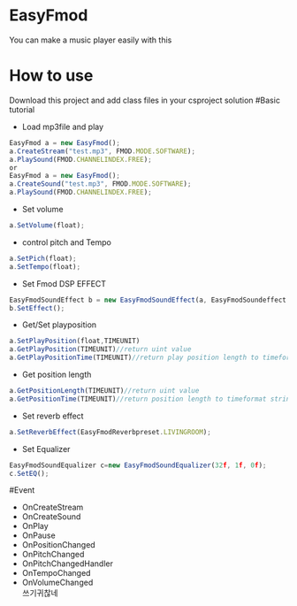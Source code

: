 # EasyFmod
You can make a music player easily with this
# How to use
Download this project and add class files in your csproject solution
#Basic tutorial
- Load mp3file and play
```js
EasyFmod a = new EasyFmod();
a.CreateStream("test.mp3", FMOD.MODE.SOFTWARE);
a.PlaySound(FMOD.CHANNELINDEX.FREE);
or
EasyFmod a = new EasyFmod();
a.CreateSound("test.mp3", FMOD.MODE.SOFTWARE);
a.PlaySound(FMOD.CHANNELINDEX.FREE);
```
- Set volume
```js
a.SetVolume(float);
```
- control pitch and Tempo
```js
a.SetPich(float);
a.SetTempo(float);
```
- Set Fmod DSP EFFECT
```js
EasyFmodSoundEffect b = new EasyFmodSoundEffect(a, EasyFmodSoundeffect.CHORUS);
b.SetEffect();
```
- Get/Set playposition
```js
a.SetPlayPosition(float,TIMEUNIT)
a.GetPlayPosition(TIMEUNIT)//return uint value
a.GetPlayPositionTime(TIMEUNIT)//return play position length to timeformat string ex)05:49
```
- Get position length
```js
a.GetPositionLength(TIMEUNIT)//return uint value
a.GetPositionTime(TIMEUNIT)//return position length to timeformat string ex)05:49
```
- Set reverb effect
```js
a.SetReverbEffect(EasyFmodReverbpreset.LIVINGROOM);
```
- Set Equalizer
```js
EasyFmodSoundEqualizer c=new EasyFmodSoundEqualizer(32f, 1f, 0f);
c.SetEQ();
```
#Event
- OnCreateStream
- OnCreateSound
- OnPlay
- OnPause
- OnPositionChanged   
- OnPitchChanged        
- OnPitchChangedHandler     
- OnTempoChanged        
- OnVolumeChanged        
쓰기귀찮네
